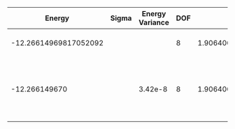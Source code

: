 | Energy                | Sigma | Energy Variance | DOF | Einf              | Method                                                       | Reference |
|-----------------------|-------|-----------------|-----|-------------------|--------------------------------------------------------------|-----------|
| -12.26614969817052092 |       |                 | 8   | 1.906400617142857 | Exact diagonalization                                        | TODO: own code (ED) |
| -12.266149670         |       | 3.42e-8         | 8   | 1.906400617142857 | DMRG (maxbonddim = 1550, extrapolated energy -12.266149729 +/- 5E-8) | TODO: ask Max |
